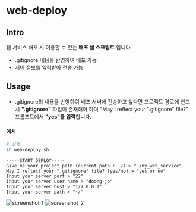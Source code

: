 # web-deploy

## Intro
웹 서비스 배포 시 이용할 수 있는 **배포 쉘 스크립트** 입니다.

- .gitignore 내용을 반영하여 배포 가능
- 서버 정보를 입력받아 전송 가능

## Usage


- .gitignore의 내용을 반영하여 배포 서버에 전송하고 싶다면 프로젝트 경로에 반드시 **".gitignore"** 파일이 존재해야 하며 "May I reflect your ".gitignore" file?" 프롬프트에서 **"yes"를 입력**합니다.

#### 예시
```bash
# 실행
sh web-deploy.sh
```
```
-----START DEPLOY-----
Give me your project path (current path : ./) > "~/my_web_service"
May I reflect your ".gitignore" file? (yes/no) > "yes or no"
Input your server port > "22"
Input your server user name > "doong-jo"
Input your server host > "127.0.0.1"
Input your server path > "~/"
```

![screenshot_1](https://github.com/doong-jo/web-deploy/blob/master/screenshot_1.png?raw=true)
![screenshot_2](https://github.com/doong-jo/web-deploy/blob/master/screenshot_2.png?raw=true)
